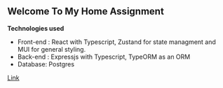 ## **Welcome To My Home Assignment**

****Technologies used****
- Front-end : React with Typescript, Zustand for state managment and MUI for general styling.
- Back-end : Expressjs with Typescript, TypeORM as an ORM
- Database: Postgres

[Link](http://ec2-13-50-238-234.eu-north-1.compute.amazonaws.com/)
